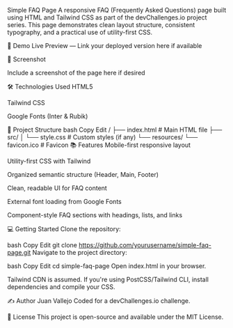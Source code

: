 Simple FAQ Page
A responsive FAQ (Frequently Asked Questions) page built using HTML and Tailwind CSS as part of the devChallenges.io project series. This page demonstrates clean layout structure, consistent typography, and a practical use of utility-first CSS.

🚀 Demo
Live Preview — Link your deployed version here if available

📸 Screenshot

Include a screenshot of the page here if desired

🛠️ Technologies Used
HTML5

Tailwind CSS

Google Fonts (Inter & Rubik)

📁 Project Structure
bash
Copy
Edit
/
├── index.html            # Main HTML file
├── src/
│   └── style.css         # Custom styles (if any)
└── resources/
    └── favicon.ico       # Favicon
📚 Features
Mobile-first responsive layout

Utility-first CSS with Tailwind

Organized semantic structure (Header, Main, Footer)

Clean, readable UI for FAQ content

External font loading from Google Fonts

Component-style FAQ sections with headings, lists, and links

💻 Getting Started
Clone the repository:

bash
Copy
Edit
git clone https://github.com/yourusername/simple-faq-page.git
Navigate to the project directory:

bash
Copy
Edit
cd simple-faq-page
Open index.html in your browser.

Tailwind CDN is assumed. If you're using PostCSS/Tailwind CLI, install dependencies and compile your CSS.

✍️ Author
Juan Vallejo
Coded for a devChallenges.io challenge.

📄 License
This project is open-source and available under the MIT License.
